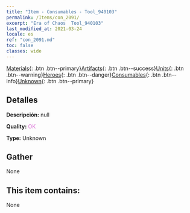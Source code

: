 ```yaml
---
title: "Item - Consumables - Tool_940103"
permalink: /Items/con_2091/
excerpt: "Era of Chaos  Tool_940103"
last_modified_at: 2021-03-24
locale: es
ref: "con_2091.md"
toc: false
classes: wide
---
```

 [Materials](/es/Items/){: .btn .btn--primary}[Artifacts](/es/Items/Artifacts/){: .btn .btn--success}[Units](/es/Items/Units/){: .btn .btn--warning}[Heroes](/es/Items/Heroes/){: .btn .btn--danger}[Consumables](/es/Items/Consumables/){: .btn .btn--info}[Unknown](/es/Items/Unknown/){: .btn .btn--primary}

## Detalles
 **Descripción:** null

 **Quality:** <span style="color: #DA70D6">OK</span>

 **Type:** Unknown

## Gather

  None

## This item contains:

  None

